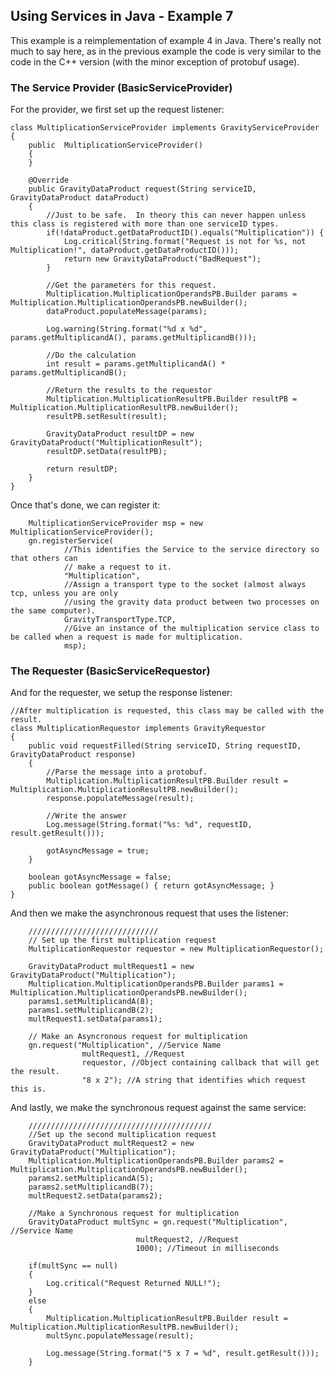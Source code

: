 ## Using Services in Java - Example 7 ##

This example is a reimplementation of example 4 in Java.  There's really not much to say here, as in the previous example the code is very similar to the code in the C++ version (with the minor exception of protobuf usage).

### The Service Provider (BasicServiceProvider) ###

For the provider, we first set up the request listener:

	class MultiplicationServiceProvider implements GravityServiceProvider
	{
		public  MultiplicationServiceProvider()
		{
		}
	
		@Override
		public GravityDataProduct request(String serviceID, GravityDataProduct dataProduct)
		{
			//Just to be safe.  In theory this can never happen unless this class is registered with more than one serviceID types.
			if(!dataProduct.getDataProductID().equals("Multiplication")) {
				Log.critical(String.format("Request is not for %s, not Multiplication!", dataProduct.getDataProductID()));
				return new GravityDataProduct("BadRequest");
			}
	
			//Get the parameters for this request.
			Multiplication.MultiplicationOperandsPB.Builder params = Multiplication.MultiplicationOperandsPB.newBuilder();
			dataProduct.populateMessage(params);
	
			Log.warning(String.format("%d x %d", params.getMultiplicandA(), params.getMultiplicandB()));
	
			//Do the calculation
			int result = params.getMultiplicandA() * params.getMultiplicandB();
	
			//Return the results to the requestor
			Multiplication.MultiplicationResultPB.Builder resultPB = Multiplication.MultiplicationResultPB.newBuilder();
			resultPB.setResult(result);
	
			GravityDataProduct resultDP = new GravityDataProduct("MultiplicationResult");
			resultDP.setData(resultPB);
	
			return resultDP;
		}
	}


Once that's done, we can register it:

		MultiplicationServiceProvider msp = new MultiplicationServiceProvider();
		gn.registerService(
				//This identifies the Service to the service directory so that others can
				// make a request to it.
				"Multiplication",
				//Assign a transport type to the socket (almost always tcp, unless you are only
				//using the gravity data product between two processes on the same computer).
				GravityTransportType.TCP,
				//Give an instance of the multiplication service class to be called when a request is made for multiplication.
				msp);



### The Requester (BasicServiceRequestor) ###

And for the requester, we setup the response listener:

	//After multiplication is requested, this class may be called with the result.  
	class MultiplicationRequestor implements GravityRequestor
	{
		public void requestFilled(String serviceID, String requestID, GravityDataProduct response)
		{
			//Parse the message into a protobuf.  
			Multiplication.MultiplicationResultPB.Builder result = Multiplication.MultiplicationResultPB.newBuilder();
			response.populateMessage(result);
			
			//Write the answer
			Log.message(String.format("%s: %d", requestID, result.getResult()));
			
			gotAsyncMessage = true;
		}
	
		boolean gotAsyncMessage = false;
		public boolean gotMessage() { return gotAsyncMessage; }
	}

	
And then we make the asynchronous request that uses the listener:

		/////////////////////////////
		// Set up the first multiplication request
		MultiplicationRequestor requestor = new MultiplicationRequestor();
		
		GravityDataProduct multRequest1 = new GravityDataProduct("Multiplication");
		Multiplication.MultiplicationOperandsPB.Builder params1 = Multiplication.MultiplicationOperandsPB.newBuilder();
		params1.setMultiplicandA(8);
		params1.setMultiplicandB(2);
		multRequest1.setData(params1);
		
		// Make an Asyncronous request for multiplication
		gn.request("Multiplication", //Service Name
					multRequest1, //Request
					requestor, //Object containing callback that will get the result.  
					"8 x 2"); //A string that identifies which request this is.  


And lastly, we make the synchronous request against the same service:

		/////////////////////////////////////////
		//Set up the second multiplication request
		GravityDataProduct multRequest2 = new GravityDataProduct("Multiplication");
		Multiplication.MultiplicationOperandsPB.Builder params2 = Multiplication.MultiplicationOperandsPB.newBuilder();
		params2.setMultiplicandA(5);
		params2.setMultiplicandB(7);
		multRequest2.setData(params2);

		//Make a Synchronous request for multiplication
		GravityDataProduct multSync = gn.request("Multiplication", //Service Name
								multRequest2, //Request
								1000); //Timeout in milliseconds

		if(multSync == null)
		{
			Log.critical("Request Returned NULL!");
		}
		else
		{
			Multiplication.MultiplicationResultPB.Builder result = Multiplication.MultiplicationResultPB.newBuilder();
			multSync.populateMessage(result);
			
			Log.message(String.format("5 x 7 = %d", result.getResult()));
		}

